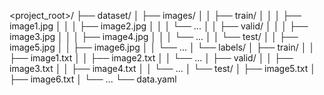 <project_root>/
├── dataset/
│   ├── images/
│   │   ├── train/
│   │   │   ├── image1.jpg
│   │   │   ├── image2.jpg
│   │   │   └── ...
│   │   ├── valid/
│   │   │   ├── image3.jpg
│   │   │   ├── image4.jpg
│   │   │   └── ...
│   │   └── test/
│   │       ├── image5.jpg
│   │       ├── image6.jpg
│   │       └── ...
│   └── labels/
│       ├── train/
│       │   ├── image1.txt
│       │   ├── image2.txt
│       │   └── ...
│       ├── valid/
│       │   ├── image3.txt
│       │   ├── image4.txt
│       │   └── ...
│       └── test/
│           ├── image5.txt
│           ├── image6.txt
│           └── ...
└── data.yaml
